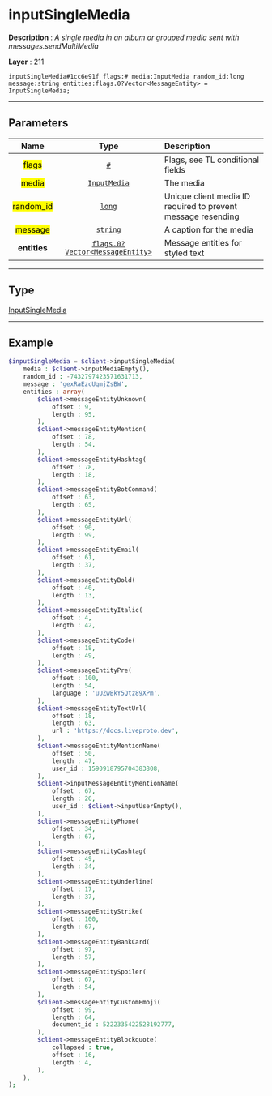 # inputSingleMedia

**Description** : *A single media in an album or grouped media sent with messages\.sendMultiMedia*

**Layer** : 211

```tl
inputSingleMedia#1cc6e91f flags:# media:InputMedia random_id:long message:string entities:flags.0?Vector<MessageEntity> = InputSingleMedia;
```

---

## Parameters

| Name | Type | Description |
| :---: | :---: | :--- |
| <mark>flags</mark> | [`#`](type/#) | Flags, see TL conditional fields |
| <mark>media</mark> | [`InputMedia`](type/InputMedia) | The media |
| <mark>random_id</mark> | [`long`](type/long) | Unique client media ID required to prevent message resending |
| <mark>message</mark> | [`string`](type/string) | A caption for the media |
| **entities** | [`flags.0?Vector<MessageEntity>`](type/MessageEntity) | Message entities for styled text |

---

## Type

[InputSingleMedia](type/InputSingleMedia)

---

## Example

```php
$inputSingleMedia = $client->inputSingleMedia(
	media : $client->inputMediaEmpty(),
	random_id : -7432797423571631713,
	message : 'gexRaEzcUqmjZsBW',
	entities : array(
		$client->messageEntityUnknown(
			offset : 9,
			length : 95,
		),
		$client->messageEntityMention(
			offset : 78,
			length : 54,
		),
		$client->messageEntityHashtag(
			offset : 78,
			length : 18,
		),
		$client->messageEntityBotCommand(
			offset : 63,
			length : 65,
		),
		$client->messageEntityUrl(
			offset : 90,
			length : 99,
		),
		$client->messageEntityEmail(
			offset : 61,
			length : 37,
		),
		$client->messageEntityBold(
			offset : 40,
			length : 13,
		),
		$client->messageEntityItalic(
			offset : 4,
			length : 42,
		),
		$client->messageEntityCode(
			offset : 18,
			length : 49,
		),
		$client->messageEntityPre(
			offset : 100,
			length : 54,
			language : 'uUZwBkY5Qtz89XPm',
		),
		$client->messageEntityTextUrl(
			offset : 18,
			length : 63,
			url : 'https://docs.liveproto.dev',
		),
		$client->messageEntityMentionName(
			offset : 50,
			length : 47,
			user_id : 1590918795704383808,
		),
		$client->inputMessageEntityMentionName(
			offset : 67,
			length : 26,
			user_id : $client->inputUserEmpty(),
		),
		$client->messageEntityPhone(
			offset : 34,
			length : 67,
		),
		$client->messageEntityCashtag(
			offset : 49,
			length : 34,
		),
		$client->messageEntityUnderline(
			offset : 17,
			length : 37,
		),
		$client->messageEntityStrike(
			offset : 100,
			length : 67,
		),
		$client->messageEntityBankCard(
			offset : 97,
			length : 57,
		),
		$client->messageEntitySpoiler(
			offset : 67,
			length : 54,
		),
		$client->messageEntityCustomEmoji(
			offset : 99,
			length : 64,
			document_id : 5222335422528192777,
		),
		$client->messageEntityBlockquote(
			collapsed : true,
			offset : 16,
			length : 4,
		),
	),
);
```